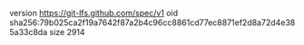 version https://git-lfs.github.com/spec/v1
oid sha256:79b025ca2f19a7642f87a2b4c96cc8861cd77ec8871ef2d8a72d4e385a33c8da
size 2914
